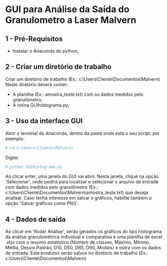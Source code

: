 # GUI para Análise da Saída do Granulometro a Laser Malvern

## 1 - Pré-Requisitos

* Instalar o Anaconda do python;

## 2 - Criar um diretório de trabalho

Criar um diretório de trabalho (Ex.: c:\Users\Cliente\Documentos\Malvern\)
Neste diretório deverá conter:

* A planilha (Ex.: amostra_teste.txt) com os dados medidos pelo granulômetro;
* A rotina GUIhistograma.py;

## 3 - Uso da interface GUI

Abrir o terminal do Anaconda, dentro da pasta onde está o seu script, por exemplo:

```python
# cd c:\Users\Cliente\Malvern\
```

Digite:

```python
# python GUIhistograma.py
```

Ao clicar enter, uma janela do GUI vai abrir. Nesta janela, clique na opção 'Selecionar', onde pedirá para localizar e selecionar o arquivo de entrada com dados medidos pelo granulômetro (Ex.: c:\Users\Cliente\Documentos\Malvern\amostra_teste.txt) que deseja analisar.
Caso tenha interesse em salvar o gráficos, habilite também a opção 'Salvar gráficos como PNG'.

## 4 - Dados de saída

Ao clicar em 'Rodar Análise', serão gerados os gráficos do tipo histograma da análise granulométrica individual e comparativa e uma planilha de excel .xlsx com o resumo estatístico (Número de classes, Máximo, Mínimo, Média, Desvio Padrão, D10, D50, D65, D90, Modais) e outra com os dados de entrada. Este produtos serão salvos no diretório de trabalho (Ex.: c:\Users\Cliente\Documentos\Malvern\)
